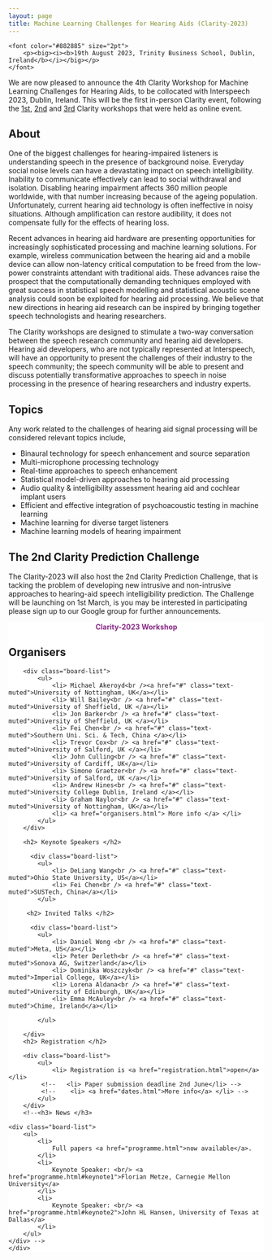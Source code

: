 ```yaml
---
layout: page
title: Machine Learning Challenges for Hearing Aids (Clarity-2023)
---
```


<div class="row">

<div class="col-md-9">

    <font color="#882885" size="2pt">
        <p><big><i><b>19th August 2023, Trinity Business School, Dublin, Ireland</b></i></big></p>
    </font>

<!--<a href="https://us02web.zoom.us/webinar/register/WN_pvhHQdLLToOIcpLbciPyXg" target="_blank">
      <button class="btn btn-primary">Click here to register me for the Clarity 2023 Workshop!</button>
    </a> -->

We are now pleased to announce the 4th Clarity Workshop for Machine Learning Challenges for Hearing Aids, to be collocated with Interspeech 2023, Dublin, Ireland. This will be the first in-person Clarity event, following the <a href="https://claritychallenge.org/clarity2021-workshop/">1st</a>, <a href="https://claritychallenge.org/clarity2021-workshop/">2nd</a> and <a href="https://claritychallenge.org/clarity2021-workshop/">3rd</a> Clarity workshops that were held as online event.

<h2>About</h2>

<p>One of the biggest challenges for hearing-impaired listeners is understanding speech in the presence of background noise. Everyday social noise levels can have a devastating impact on speech intelligibility. Inability to communicate effectively can lead to social withdrawal and isolation. Disabling hearing impairment affects 360 million people worldwide, with that number increasing because of the ageing population. Unfortunately, current hearing aid technology is often ineffective in noisy situations. Although amplification can restore audibility, it does not compensate fully for the effects of hearing loss.</p>

<p>Recent advances in hearing aid hardware are presenting opportunities for increasingly sophisticated processing and machine learning solutions. For example, wireless communication between the hearing aid and a mobile device can allow non-latency critical computation to be freed from the low-power constraints attendant with traditional aids. These advances raise the prospect that the computationally demanding techniques employed with great success in statistical speech modelling and statistical acoustic scene analysis could soon be exploited for hearing aid processing. We believe that new directions in hearing aid research can be inspired by bringing together speech technologists and hearing researchers.</p>

<p>The Clarity workshops are designed to stimulate a two-way conversation between the speech research community and hearing aid developers. Hearing aid developers, who are not typically represented at Interspeech, will have an opportunity to present the challenges of their industry to the speech community; the speech community will be able to present and discuss potentially transformative approaches to speech in noise processing in the presence of hearing researchers and industry experts.</p>

<h2>Topics</h2>

<p>Any work related to the challenges of hearing aid signal processing will be considered relevant topics include,</p>

<ul>
<li>Binaural technology for speech enhancement and source separation</li>
<li>Multi-microphone processing technology</li>
<li>Real-time approaches to speech enhancement</li>
<li>Statistical model-driven approaches to hearing aid processing</li>
<li>Audio quality & intelligibility assessment hearing aid and cochlear implant users</li>
<li>Efficient and effective integration of psychoacoustic testing in machine learning</li>
<li>Machine learning for diverse target listeners</li>
<li>Machine learning models of hearing impairment</li>
</ul>

<h2>The 2nd Clarity Prediction Challenge</h2>

<p>
The Clarity-2023 will also host the 2nd Clarity Prediction Challenge, that is tacking the problem of developing new intrusive and non-intrusive approaches to hearing-aid speech intelligibility prediction. The Challenge will be launching on 1st March, is you may be interested in participating please sign up to our Google group for further announcements.
</p>

</div>

<div class="col-md-3" style="background:#FFF; margin:0px 0px 0px 0px">
    <div class="box">
        <center>
            <font color="#882885"><b>Clarity-2023 Workshop</b></font>
        </center>
        <!-- <center><i>Virtual Workshop</i></center> -->
        <h2>Organisers</h2>

        <div class="board-list">
            <ul>
                <li> Michael Akeroyd<br /><a href="#" class="text-muted">University of Nottingham, UK</a></li>
                <li> Will Bailey<br /> <a href="#" class="text-muted">University of Sheffield, UK </a></li>
                <li> Jon Barker<br /> <a href="#" class="text-muted">University of Sheffield, UK </a></li>
                <li> Fei Chen<br /> <a href="#" class="text-muted">Southern Uni. Sci. & Tech, China </a></li>
                <li> Trevor Cox<br /> <a href="#" class="text-muted">University of Salford, UK </a></li>
                <li> John Culling<br /> <a href="#" class="text-muted">University of Cardiff, UK</a></li>
                <li> Simone Graetzer<br /> <a href="#" class="text-muted">University of Salford, UK </a></li>
                <li> Andrew Hines<br /> <a href="#" class="text-muted">University College Dublin, Ireland </a></li>
                <li> Graham Naylor<br /> <a href="#" class="text-muted">University of Nottingham, UK</a></li>
                <li> <a href="organisers.html"> More info </a> </li>
            </ul>
        </div>

        <h2> Keynote Speakers </h2>

          <div class="board-list">
            <ul>
                <li> DeLiang Wang<br /> <a href="#" class="text-muted">Ohio State University, US</a></li>
                <li> Fei Chen<br /> <a href="#" class="text-muted">SUSTech, China</a></li>
            </ul>

         <h2> Invited Talks </h2>

          <div class="board-list">
            <ul>
                <li> Daniel Wong <br /> <a href="#" class="text-muted">Meta, US</a></li>
                <li> Peter Derleth<br /> <a href="#" class="text-muted">Sonova AG, Switzerland</a></li>
                <li> Dominika Woszczyk<br /> <a href="#" class="text-muted">Imperial College, UK</a></li>
                <li> Lorena Aldana<br /> <a href="#" class="text-muted">University of Edinburgh, UK</a></li>
                <li> Emma McAuley<br /> <a href="#" class="text-muted">Chime, Ireland</a></li>

            </ul>
            
        </div>
        <h2> Registration </h2>

        <div class="board-list">
            <ul>
                <li> Registration is <a href="registration.html">open</a></li>
             <!--   <li> Paper submission deadline 2nd June</li> -->
             <!--    <li> <a href="dates.html">More info</a> </li> -->
            </ul>
        </div>
        <!--<h3> News </h3>

    <div class="board-list">
        <ul>
            <li>
                Full papers <a href="programme.html">now available</a>.
            </li>
            <li>
                Keynote Speaker: <br/> <a href="programme.html#keynote1">Florian Metze, Carnegie Mellon University</a>
            </li>
            <li>
                Keynote Speaker: <br/> <a href="programme.html#keynote2">John HL Hansen, University of Texas at Dallas</a>
            </li>
        </ul>
    </div> -->
    </div>

</div>

</div>
